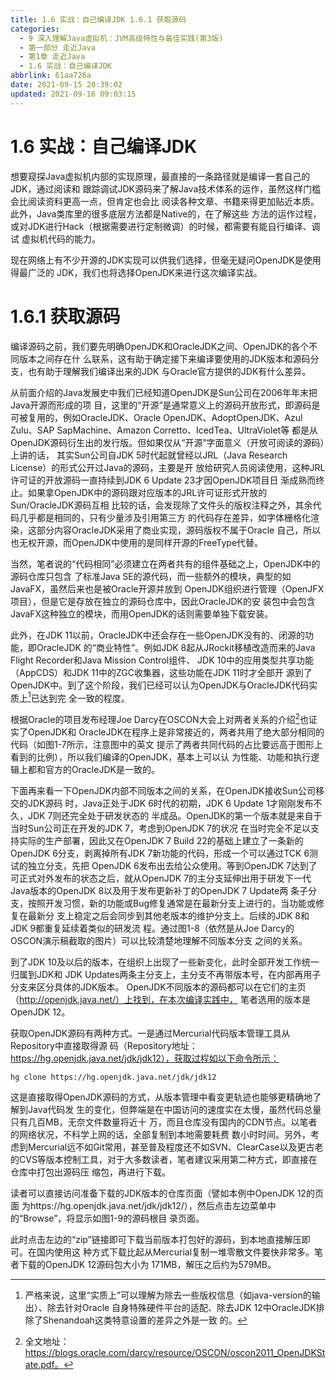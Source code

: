 ```yaml
---
title: 1.6 实战：自己编译JDK 1.6.1 获取源码
categories: 
  - 9 深入理解Java虛拟机：JVM高级特性与最佳实践(第3版)
  - 第一部分 走近Java
  - 第1章 走近Java
  - 1.6 实战：自己编译JDK
abbrlink: 61aa726a
date: 2021-09-15 20:39:02
updated: 2021-09-16 09:03:15
---
```

# 1.6 实战：自己编译JDK
想要窥探Java虚拟机内部的实现原理，最直接的一条路径就是编译一套自己的JDK，通过阅读和 跟踪调试JDK源码来了解Java技术体系的运作，虽然这样门槛会比阅读资料更高一点，但肯定也会比 阅读各种文章、书籍来得更加贴近本质。此外，Java类库里的很多底层方法都是Native的，在了解这些 方法的运作过程，或对JDK进行Hack（根据需要进行定制微调）的时候，都需要有能自行编译、调试 虚拟机代码的能力。

现在网络上有不少开源的JDK实现可以供我们选择，但毫无疑问OpenJDK是使用得最广泛的 JDK，我们也将选择OpenJDK来进行这次编译实战。

# 1.6.1 获取源码
编译源码之前，我们要先明确OpenJDK和OracleJDK之间、OpenJDK的各个不同版本之间存在什 么联系，这有助于确定接下来编译要使用的JDK版本和源码分支，也有助于理解我们编译出来的JDK 与Oracle官方提供的JDK有什么差异。

从前面介绍的Java发展史中我们已经知道OpenJDK是Sun公司在2006年年末把Java开源而形成的项 目，这里的“开源”是通常意义上的源码开放形式，即源码是可被复用的，例如OracleJDK、Oracle OpenJDK、AdoptOpenJDK、Azul Zulu、SAP SapMachine、Amazon Corretto、IcedTea、UltraViolet等 都是从OpenJDK源码衍生出的发行版。但如果仅从“开源”字面意义（开放可阅读的源码）上讲的话， 其实Sun公司自JDK 5时代起就曾经以JRL（Java Research License）的形式公开过Java的源码，主要是开 放给研究人员阅读使用，这种JRL许可证的开放源码一直持续到JDK 6 Update 23才因OpenJDK项目日 渐成熟而终止。如果拿OpenJDK中的源码跟对应版本的JRL许可证形式开放的Sun/OracleJDK源码互相 比较的话，会发现除了文件头的版权注释之外，其余代码几乎都是相同的，只有少量涉及引用第三方 的代码存在差异，如字体栅格化渲染，这部分内容OracleJDK采用了商业实现，源码版权不属于Oracle 自己，所以也无权开源，而OpenJDK中使用的是同样开源的FreeType代替。

当然，笔者说的“代码相同”必须建立在两者共有的组件基础之上，OpenJDK中的源码仓库只包含 了标准Java SE的源代码，而一些额外的模块，典型的如JavaFX，虽然后来也是被Oracle开源并放到 OpenJDK组织进行管理（OpenJFX项目），但是它是存放在独立的源码仓库中，因此OracleJDK的安 装包中会包含JavaFX这种独立的模块，而用OpenJDK的话则需要单独下载安装。

此外，在JDK 11以前，OracleJDK中还会存在一些OpenJDK没有的、闭源的功能，即OracleJDK 的“商业特性”。例如JDK 8起从JRockit移植改造而来的Java Flight Recorder和Java Mission Control组件、 JDK 10中的应用类型共享功能（AppCDS）和JDK 11中的ZGC收集器，这些功能在JDK 11时才全部开 源到了OpenJDK中。到了这个阶段，我们已经可以认为OpenJDK与OracleJDK代码实质上[^1]已达到完 全一致的程度。

根据Oracle的项目发布经理Joe Darcy在OSCON大会上对两者关系的介绍[^2]也证实了OpenJDK和 OracleJDK在程序上是非常接近的，两者共用了绝大部分相同的代码（如图1-7所示，注意图中的英文 提示了两者共同代码的占比要远高于图形上看到的比例），所以我们编译的OpenJDK，基本上可以认 为性能、功能和执行逻辑上都和官方的OracleJDK是一致的。

下面再来看一下OpenJDK内部不同版本之间的关系，在OpenJDK接收Sun公司移交的JDK源码 时，Java正处于JDK 6时代的初期，JDK 6 Update 1才刚刚发布不久，JDK 7则还完全处于研发状态的 半成品。OpenJDK的第一个版本就是来自于当时Sun公司正在开发的JDK 7，考虑到OpenJDK 7的状况 在当时完全不足以支持实际的生产部署，因此又在OpenJDK 7 Build 22的基础上建立了一条新的 OpenJDK 6分支，剥离掉所有JDK 7新功能的代码，形成一个可以通过TCK 6测试的独立分支，先把 OpenJDK 6发布出去给公众使用。等到OpenJDK 7达到了可正式对外发布的状态之后，就从OpenJDK 7的主分支延伸出用于研发下一代Java版本的OpenJDK 8以及用于发布更新补丁的OpenJDK 7 Update两 条子分支，按照开发习惯，新的功能或Bug修复通常是在最新分支上进行的，当功能或修复在最新分 支上稳定之后会同步到其他老版本的维护分支上。后续的JDK 8和JDK 9都重复延续着类似的研发流 程。通过图1-8（依然是从Joe Darcy的OSCON演示稿截取的图片）可以比较清楚地理解不同版本分支 之间的关系。

到了JDK 10及以后的版本，在组织上出现了一些新变化，此时全部开发工作统一归属到JDK和 JDK Updates两条主分支上，主分支不再带版本号，在内部再用子分支来区分具体的JDK版本。 OpenJDK不同版本的源码都可以在它们的主页（http://openjdk.java.net/）上找到，在本次编译实践中， 笔者选用的版本是OpenJDK 12。

获取OpenJDK源码有两种方式。一是通过Mercurial代码版本管理工具从Repository中直接取得源 码（Repository地址：https://hg.openjdk.java.net/jdk/jdk12），获取过程如以下命令所示：

```
hg clone https://hg.openjdk.java.net/jdk/jdk12
```
这是直接取得OpenJDK源码的方式，从版本管理中看变更轨迹也能够更精确地了解到Java代码发 生的变化，但弊端是在中国访问的速度实在太慢，虽然代码总量只有几百MB，无奈文件数量将近十 万，而且仓库没有国内的CDN节点。以笔者的网络状况，不科学上网的话，全部复制到本地需要耗费 数小时时间。另外，考虑到Mercurial远不如Git常用，甚至普及程度还不如SVN、ClearCase以及更古老 的CVS等版本控制工具，对于大多数读者，笔者建议采用第二种方式，即直接在仓库中打包出源码压 缩包，再进行下载。

读者可以直接访问准备下载的JDK版本的仓库页面（譬如本例中OpenJDK 12的页面 为https://hg.openjdk.java.net/jdk/jdk12/），然后点击左边菜单中的“Browse”，将显示如图1-9的源码根目 录页面。

此时点击左边的“zip”链接即可下载当前版本打包好的源码，到本地直接解压即可。在国内使用这 种方式下载比起从Mercurial复制一堆零散文件要快非常多。笔者下载的OpenJDK 12源码包大小为 171MB，解压之后约为579MB。


[^1]: 严格来说，这里“实质上”可以理解为除去一些版权信息（如java-version的输出）、除去针对Oracle 自身特殊硬件平台的适配、除去JDK 12中OracleJDK排除了Shenandoah这类特意设置的差异之外是一致 的。
[^2]: 全文地址：https://blogs.oracle.com/darcy/resource/OSCON/oscon2011_OpenJDKState.pdf。

